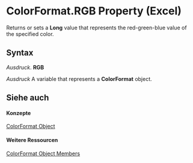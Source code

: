 
# ColorFormat.RGB Property (Excel)

Returns or sets a  **Long** value that represents the red-green-blue value of the specified color.


## Syntax

 _Ausdruck_. **RGB**

 _Ausdruck_ A variable that represents a **ColorFormat** object.


## Siehe auch


#### Konzepte


[ColorFormat Object](9bb6bc1f-9886-d290-a336-068f84cad1a9.md)
#### Weitere Ressourcen


[ColorFormat Object Members](http://msdn.microsoft.com/library/2cc12fcd-da0a-56cd-e223-cd0d32496e61%28Office.15%29.aspx)
